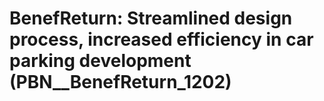 # BenefReturn: __Streamlined design process, increased efficiency in car parking development__ (PBN__BenefReturn_1202)

